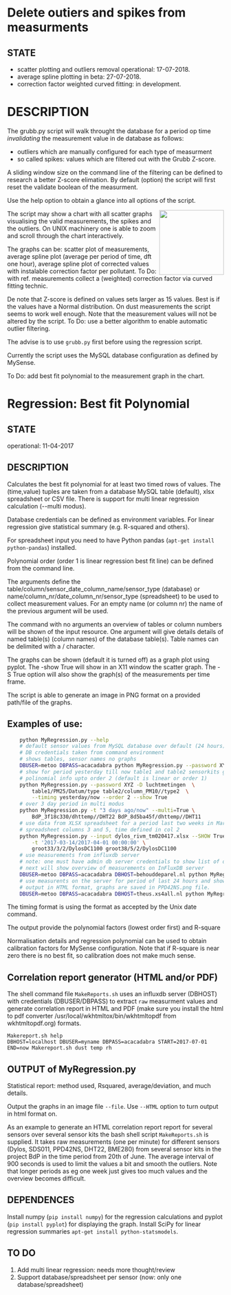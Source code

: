 # Delete outiers and spikes from measurments
## STATE
* scatter plotting and outliers removal operational: 17-07-2018.
* average spline plotting in beta: 27-07-2018.
* correction factor weighted curved fitting: in development.
# DESCRIPTION
The grubb.py script will walk throught the database for a period op time *invalidating* the measurement value in de database as follows:
- outliers which are manually configured for each type of measurment
- so called spikes: values which are filtered out with the Grubb Z-score.

A sliding window size on the command line  of the filtering can be defined to research a better Z-score elimation. By default (option) the script will first reset the validate boolean of the measurment.

Use the help option to obtain a glance into all options of the script.

The script may show <img src="reports/PM25-PM10-June2618.png" align=right height=150> a chart with all scatter graphs visualising the valid measurements, the spikes and the outliers.
On UNIX machinery one is able to zoom and scroll through the chart interactively.

The graphs can be: scatter plot of measurements, average spline plot (average per period of time, dft one hour), average spline plot of corrected values with instalable correction factor per pollutant.
To Do: with ref. measurements collect a (weighted) correction factor via curved fitting technic.

De note that Z-score is defined on values sets larger as 15 values. Best is if the values have a Normal distribution.
On dust measurements the script seems to work well enough. Note that the measurement values will not be altered by the script.
To Do: use a better algorithm to enable automatic outlier filtering.

The advise is to use `grubb.py` first before using the regression script.

Currently the script uses the MySQL database configuration as defined by MySense.

To Do: add best fit polynomial to the measurement graph in the chart.

# Regression: Best fit Polynomial
## STATE
operational: 11-04-2017
## DESCRIPTION
Calculates the best fit polynomial for at least two timed rows of values. The (time,value) tuples are taken from a database MySQL table (default), xlsx spreadsheet or CSV file.
There is support for multi linear regression calculation (--multi modus).

Database credentials can be defined as environment variables.
For linear regression give statistical summary (e.g. R-squared and others).

For spreadsheet input you need to have Python pandas (`apt-get install python-pandas`) installed.

Polynomial order (order 1 is linear regression best fit line) can be defined from the command line.

The arguments define the table/column/sensor_date_column_name/sensor_type (database) or name/column_nr/date_column_nr/sensor_type (spreadsheet) to be used to collect measurement values. For an empty name (or column nr)  the name of the previous argument will be used.

The command with no arguments an overview of tables or column numbers will be shown of the input resource. One argument will give details details of named table(s) (column names) of the database table(s). Table names can be delimited with a / character. 

The graphs can be shown (default it is turned off) as a graph plot using pyplot.
The -show True will show in an X11 window the scatter graph. The -S True option will also show the graph(s) of the measurements per time frame.

The script is able to generate an image in PNG format on a provided path/file of the graphs.

## Examples of use:
```bash
    python MyRegression.py --help
    # default sensor values from MySQL database over default (24 hours) period
    # DB credentials taken from command environment
    # shows tables, sensor names no graphs
    DBUSER=metoo DBPASS=acacadabra python MyRegression.py --password XYZ -D luchtmetingen
    # show for period yesterday till now table1 and table2 sensorkits graphs
    # polinomial info upto order 2 (default is linear or order 1)
    python MyRegression.py --password XYZ -D luchtmetingen  \
        table1/PM25/Datum/type table2/column_PM10//type2  \
        --timing yesterday/now --order 2 --show True
    # over 3 day period in multi modus
    python MyRegression.py -t "3 days ago/now" --multi=True \
        BdP_3f18c330/dhttemp//DHT22 BdP_8d5ba45f/dhttemp//DHT11
    # use data from XLSX spreadsheet for a period last two weeks in March
    # spreadsheet columns 3 and 5, time defined in col 2
    python MyRegression.py --input dylos_rivm_tm020417.xlsx --SHOW True \
        -t '2017-03-14/2017-04-01 00:00:00' \
        groot33/3/2/DylosDC1100 groot38/5/2/DylosDC1100
    # use measurements from influxdb server
    # note: one must have admin db server credentials to show list of databases
    # next will show overview of measurements on InFluxDB server
    DBUSER=metoo DBPASS=acacadabra DBHOST=behouddeparel.nl python MyRegression.py -T influx BdP_33040d54
    # use measurents on the server for period of last 24 hours and show graph
    # output in HTML format, graphs are saved in PPD42NS.png file.
    DBUSER=metoo DBPASS=acacadabra DBHOST=theus.xs4all.nl python MyRegression.py -T influx -HTML --file PPD42NS.p0ng BdP_33040d54/pm25_pcsqf/time/PPD42NS/raw BdP_3f18c330/pm25_pcsqf/time/PPD42NS/raw
```
The timing format is using the format as accepted by the Unix date command.

The output provide the polynomial factors (lowest order first) and R-square

Normalisation details and regression polynomial can be used to obtain calibration factors for MySense configuration. Note that if R-square is near zero there is no best fit, so calibration does not make much sense.

## Correlation report generator (HTML and/or PDF)
The shell command file `MakeReports.sh` uses an influxdb server (DBHOST) with credentials (DBUSER/DBPASS) to extract `raw` measurment values and generate correlation report in HTML and PDF (make sure you install the html to pdf converter /usr/local/wkhtmltox/bin/wkhtmltopdf from wkhtmltopdf.org) formats.
```shell
Makereport.sh help
DBHOST=localhost DBUSER=myname DBPASS=acacadabra START=2017-07-01 END=now Makereport.sh dust temp rh
```

## OUTPUT of MyRegression.py
Statistical report: method used, Rsquared, average/deviation, and much details.

Output the graphs in an image file `--file`. Use `--HTML` option to turn output in html format on.

As an example to generate an HTML correlation report report for several sensors over several sensor kits the bash shell script `MakeReports.sh` is supplied. It takes raw measurements (one per minute) for different sensors (Dylos, SDS011, PPD42NS, DHT22, BME280) from several sensor kits in the project BdP in the time period from 20th of June. The average interval of 900 seconds is used to limit the values a bit and smooth the outliers. Note that longer periods as eg one week just gives too much values and the overview becomes difficult.

## DEPENDENCES
Install numpy (`pip install numpy`) for the regression calculations and pyplot (`pip install pyplot`) for displaying the graph.
Install SciPy for linear regression summaries `apt-get install python-statsmodels`.

## TO DO
1. Add multi linear regression: needs more thought/review
2. Support database/spreadsheet per sensor (now: only one database/spreadsheet)

